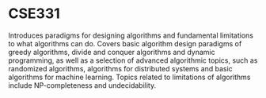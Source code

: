 # CSE331
Introduces paradigms for designing algorithms and fundamental limitations to what algorithms can do. Covers basic algorithm design paradigms of greedy algorithms, divide and conquer algorithms and dynamic programming, as well as a selection of advanced algorithmic topics, such as randomized algorithms, algorithms for distributed systems and basic algorithms for machine learning. Topics related to limitations of algorithms include NP-completeness and undecidability.
